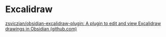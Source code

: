 # Excalidraw
[zsviczian/obsidian-excalidraw-plugin: A plugin to edit and view Excalidraw drawings in Obsidian (github.com)](https://github.com/zsviczian/obsidian-excalidraw-plugin)